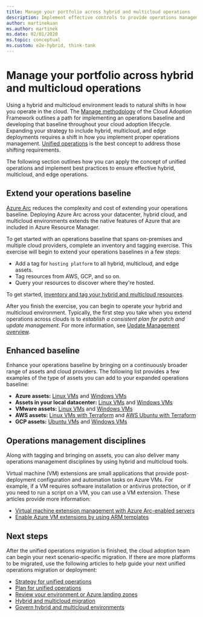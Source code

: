```yaml
---
title: Manage your portfolio across hybrid and multicloud operations
description: Implement effective controls to provide operations management across hybrid and multicloud deployments by using Azure's enterprise control plane.
author: martinekuan
ms.author: martinek
ms.date: 02/01/2020
ms.topic: conceptual
ms.custom: e2e-hybrid, think-tank
---
```


# Manage your portfolio across hybrid and multicloud operations

Using a hybrid and multicloud environment leads to natural shifts in how you operate in the cloud. The [Manage methodology](../../manage/index.md) of the Cloud Adoption Framework outlines a path for implementing an operations baseline and developing that baseline throughout your cloud adoption lifecycle. Expanding your strategy to include hybrid, multicloud, and edge deployments requires a shift in how you implement proper operations management. [Unified operations](./unified-operations.md) is the best concept to address those shifting requirements.

The following section outlines how you can apply the concept of unified operations and implement best practices to ensure effective hybrid, multicloud, and edge operations.

## Extend your operations baseline

[Azure Arc](/azure/azure-arc/overview) reduces the complexity and cost of extending your operations baseline. Deploying Azure Arc across your datacenter, hybrid cloud, and multicloud environments extends the native features of Azure that are included in Azure Resource Manager.

To get started with an operations baseline that spans on-premises and multiple cloud providers, complete an inventory and tagging exercise. This exercise will begin to extend your operations baselines in a few steps:

- Add a tag for `hosting platform` to all hybrid, multicloud, and edge assets.
- Tag resources from AWS, GCP, and so on.
- Query your resources to discover where they're hosted.

To get started, [inventory and tag your hybrid and multicloud resources](../../manage/hybrid/server/best-practices/arc-inventory-tagging.md).

<!-- docutune:casing "update management guide" -->

After you finish the exercise, you can begin to operate your hybrid and multicloud environment. Typically, the first step you take when you extend operations across clouds is to *establish a consistent plan for patch and update management*. For more information, see [Update Management overview](/azure/automation/update-management/overview).

## Enhanced baseline

Enhance your operations baseline by bringing on a continuously broader range of assets and cloud providers. The following list provides a few examples of the type of assets you can add to your expanded operations baseline:

- **Azure assets:** [Linux VMs](../../manage/hybrid/server/best-practices/arm-template-linux.md) and [Windows VMs](../../manage/hybrid/server/best-practices/arm-template-windows.md)
- **Assets in your local datacenter:** [Linux VMs](../../manage/hybrid/server/best-practices/onboard-server-linux.md) and [Windows VMs](../../manage/hybrid/server/best-practices/onboard-server-windows.md)
- **VMware assets:** [Linux VMs](../../manage/hybrid/server/best-practices/vmware-scaled-powercli-linux.md) and [Windows VMs](../../manage/hybrid/server/best-practices/vmware-scaled-powercli-windows.md)
- **AWS assets:** [Linux VMs with Terraform](../../manage/hybrid/server/best-practices/aws-terraform-al2.md) and [AWS Ubuntu with Terraform](../../manage/hybrid/server/best-practices/aws-terraform-ubuntu.md)
- **GCP assets:** [Ubuntu VMs](../../manage/hybrid/server/best-practices/gcp-terraform-ubuntu.md) and [Windows VMs](../../manage/hybrid/server/best-practices/gcp-terraform-windows.md)

## Operations management disciplines

Along with tagging and bringing on assets, you can also deliver many operations management disciplines by using hybrid and multicloud tools.

Virtual machine (VM) extensions are small applications that provide post-deployment configuration and automation tasks on Azure VMs. For example, if a VM requires software installation or antivirus protection, or if you need to run a script on a VM, you can use a VM extension. These articles provide more information: 

- [Virtual machine extension management with Azure Arc-enabled servers](/azure/azure-arc/servers/manage-vm-extensions)
- [Enable Azure VM extensions by using ARM templates](/azure/azure-arc/servers/manage-vm-extensions-template)

## Next steps

After the unified operations migration is finished, the cloud adoption team can begin your next scenario-specific migration. If there are more platforms to be migrated, use the following articles to help guide your next unified operations migration or deployment:

- [Strategy for unified operations](./strategy.md)
- [Plan for unified operations](./plan.md)
- [Review your environment or Azure landing zones](./ready.md)
- [Hybrid and multicloud migration](./migrate.md)
- [Govern hybrid and multicloud environments](./govern.md)
